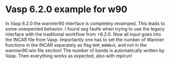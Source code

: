 # Vasp 6.2.0 example for w90

In Vasp 6.2.0 the wannier90 interface is completely revamped. This leads to some unexpected behavior. I found seg faults when trying to use the legacy interface with the traditional workflow from <6.2.0. Now all input goes into the INCAR file from Vasp. Importantly one has to set the number of Wannier functions in the INCAR separately as flag `NUM_WANN=X`, and not in the wannier90.win file section! The number of bands is automatically written by Vasp. Then everything works as expected, also with
mpirun!

